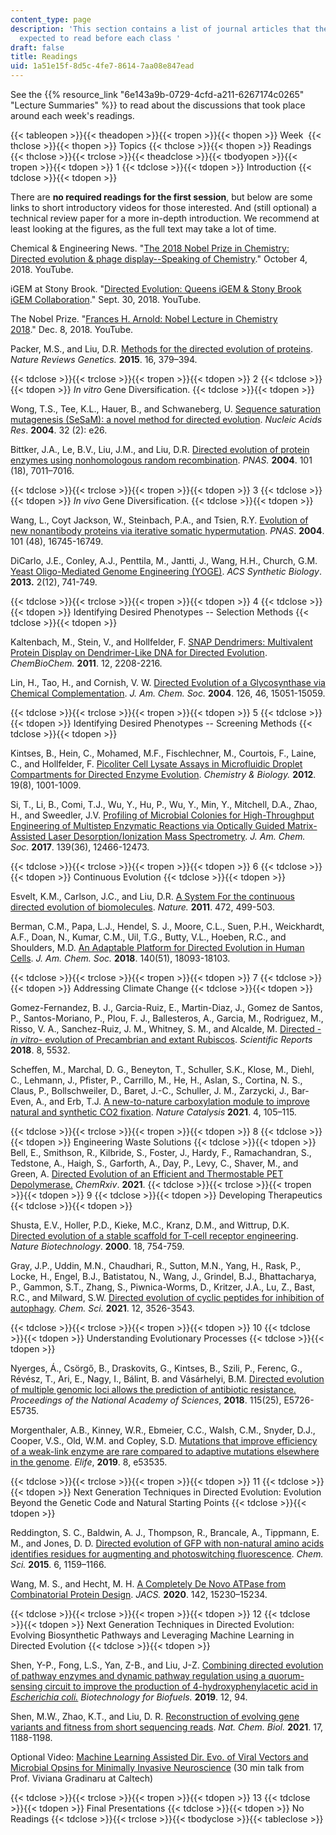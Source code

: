 ```yaml
---
content_type: page
description: 'This section contains a list of journal articles that the students were
  expected to read before each class '
draft: false
title: Readings
uid: 1a51e15f-8d5c-4fe7-8614-7aa08e847ead
---
```

See the {{% resource_link "6e143a9b-0729-4cfd-a211-6267174c0265" "Lecture Summaries" %}} to read about the discussions that took place around each week's readings.

{{< tableopen >}}{{< theadopen >}}{{< tropen >}}{{< thopen >}}
Week 
{{< thclose >}}{{< thopen >}}
Topics
{{< thclose >}}{{< thopen >}}
Readings
{{< thclose >}}{{< trclose >}}{{< theadclose >}}{{< tbodyopen >}}{{< tropen >}}{{< tdopen >}}
1
{{< tdclose >}}{{< tdopen >}}
Introduction
{{< tdclose >}}{{< tdopen >}}

There are **no required readings for the first session**, but below are some links to short introductory videos for those interested. And (still optional) a technical review paper for a more in-depth introduction. We recommend at least looking at the figures, as the full text may take a lot of time.

Chemical & Engineering News. "[The 2018 Nobel Prize in Chemistry: Directed evolution & phage display--Speaking of Chemistry](https://www.youtube.com/watch?v=ZKfRWqGtBDY&t=10s&ab_channel=Chemical%26EngineeringNews)." October 4, 2018. YouTube.  

iGEM at Stony Brook. "[Directed Evolution: Queens iGEM & Stony Brook iGEM Collaboration](https://www.youtube.com/watch?v=tSN4QHwr8G8&ab_channel=iGEMatStonyBrook)." Sept. 30, 2018. YouTube. 

The Nobel Prize. "[Frances H. Arnold: Nobel Lecture in Chemistry 2018](https://www.youtube.com/watch?v=6hOZ5e0g9Uo&ab_channel=NobelPrize)." Dec. 8, 2018. YouTube. 

Packer, M.S., and Liu, D.R. [Methods for the directed evolution of proteins](https://www.nature.com/articles/nrg3927). *Nature Reviews Genetics.* **2015**. 16, 379–394.   

{{< tdclose >}}{{< trclose >}}{{< tropen >}}{{< tdopen >}}
2
{{< tdclose >}}{{< tdopen >}}
*In vitro* Gene Diversification.
{{< tdclose >}}{{< tdopen >}}

Wong, T.S., Tee, K.L., Hauer, B., and Schwaneberg, U. [Sequence saturation mutagenesis (SeSaM): a novel method for directed evolution](https://academic.oup.com/nar/article/32/3/e26/2904611). *Nucleic Acids Res*. **2004**. 32 (2): e26.

Bittker, J.A., Le, B.V., Liu, J.M., and Liu, D.R. [Directed evolution of protein enzymes using nonhomologous random recombination](https://www.pnas.org/doi/full/10.1073/pnas.0402202101). *PNAS.* **2004**. 101 (18), 7011–7016.

{{< tdclose >}}{{< trclose >}}{{< tropen >}}{{< tdopen >}}
3
{{< tdclose >}}{{< tdopen >}}
*In vivo* Gene Diversification.
{{< tdclose >}}{{< tdopen >}}

Wang, L., Coyt Jackson, W., Steinbach, P.A., and Tsien, R.Y. [Evolution of new nonantibody proteins via iterative somatic hypermutation](https://www.pnas.org/doi/full/10.1073/pnas.0407752101). *PNAS*. **2004**. 101 (48), 16745-16749.

DiCarlo, J.E., Conley, A.J., Penttila, M., Jantti, J., Wang, H.H., Church, G.M. [Yeast Oligo-Mediated Genome Engineering (YOGE)](https://pubs.acs.org/doi/10.1021/sb400117c). *ACS Synthetic Biology*. **2013.** 2(12), 741-749.

{{< tdclose >}}{{< trclose >}}{{< tropen >}}{{< tdopen >}}
4
{{< tdclose >}}{{< tdopen >}}
Identifying Desired Phenotypes -- Selection Methods
{{< tdclose >}}{{< tdopen >}}

Kaltenbach, M., Stein, V., and Hollfelder, F. [SNAP Dendrimers: Multivalent Protein Display on Dendrimer-Like DNA for Directed Evolution](https://chemistry-europe.onlinelibrary.wiley.com/doi/10.1002/cbic.201100240). *ChemBioChem.* **2011**. 12, 2208-2216.

Lin, H., Tao, H., and Cornish, V. W. [Directed Evolution of a Glycosynthase via Chemical Complementation](https://pubs.acs.org/doi/10.1021/ja046238v). *J. Am. Chem. Soc.* **2004**. 126, 46, 15051-15059.

{{< tdclose >}}{{< trclose >}}{{< tropen >}}{{< tdopen >}}
5
{{< tdclose >}}{{< tdopen >}}
Identifying Desired Phenotypes -- Screening Methods
{{< tdclose >}}{{< tdopen >}}

Kintses, B., Hein, C., Mohamed, M.F., Fischlechner, M., Courtois, F., Laine, C., and Hollfelder, F. [Picoliter Cell Lysate Assays in Microfluidic Droplet Compartments for Directed Enzyme Evolution](https://www.sciencedirect.com/science/article/pii/S1074552112002165?via%3Dihub). *Chemistry & Biology.* **2012**. 19(8), 1001-1009.

Si, T., Li, B., Comi, T.J., Wu, Y., Hu, P., Wu, Y., Min, Y., Mitchell, D.A., Zhao, H., and Sweedler, J.V. [Profiling of Microbial Colonies for High-Throughput Engineering of Multistep Enzymatic Reactions via Optically Guided Matrix-Assisted Laser Desorption/Ionization Mass Spectrometry](https://pubs.acs.org/doi/10.1021/jacs.7b04641). *J. Am. Chem. Soc.* **2017**. 139(36), 12466-12473.

{{< tdclose >}}{{< trclose >}}{{< tropen >}}{{< tdopen >}}
6
{{< tdclose >}}{{< tdopen >}}
Continuous Evolution
{{< tdclose >}}{{< tdopen >}}

Esvelt, K.M., Carlson, J.C., and Liu, D.R. [A System For the continuous directed evolution of biomolecules](https://pubmed.ncbi.nlm.nih.gov/21478873/). *Nature.* **2011**. 472, 499-503.

Berman, C.M., Papa, L.J., Hendel, S. J., Moore, C.L., Suen, P.H., Weickhardt, A.F., Doan, N., Kumar, C.M., Uil, T.G., Butty, V.L., Hoeben, R.C., and Shoulders, M.D. [An Adaptable Platform for Directed Evolution in Human Cells](https://pubs.acs.org/doi/abs/10.1021/jacs.8b10937). *J. Am. Chem. Soc.* **2018**. 140(51), 18093-18103.

{{< tdclose >}}{{< trclose >}}{{< tropen >}}{{< tdopen >}}
7
{{< tdclose >}}{{< tdopen >}}
Addressing Climate Change
{{< tdclose >}}{{< tdopen >}}

Gomez-Fernandez, B. J., Garcia-Ruiz, E., Martin-Diaz, J., Gomez de Santos, P., Santos-Moriano, P., Plou, F. J., Ballesteros, A., Garcia, M., Rodriguez, M., Risso, V. A., Sanchez-Ruiz, J. M., Whitney, S. M., and Alcalde, M. [Directed -*in vitro*\- evolution of Precambrian and extant Rubiscos](https://www.nature.com/articles/s41598-018-23869-3). *Scientific Reports* **2018**. 8, 5532.

Scheffen, M., Marchal, D. G., Beneyton, T., Schuller, S.K., Klose, M., Diehl, C., Lehmann, J., Pfister, P., Carrillo, M., He, H., Aslan, S., Cortina, N. S., Claus, P., Bollschweiler, D., Baret, J.-C., Schuller, J. M., Zarzycki, J., Bar-Even, A., and Erb, T.J. [A new-to-nature carboxylation module to improve natural and synthetic CO2 fixation](https://www.nature.com/articles/s41929-020-00557-y). *Nature Catalysis* **2021**. 4, 105–115.

{{< tdclose >}}{{< trclose >}}{{< tropen >}}{{< tdopen >}}
8
{{< tdclose >}}{{< tdopen >}}
Engineering Waste Solutions
{{< tdclose >}}{{< tdopen >}}
Bell, E., Smithson, R., Kilbride, S., Foster, J., Hardy, F., Ramachandran, S., Tedstone, A., Haigh, S., Garforth, A., Day, P., Levy, C., Shaver, M., and Green, A. [Directed Evolution of an Efficient and Thermostable PET Depolymerase.](https://chemrxiv.org/engage/chemrxiv/article-details/61c9db381e13eb8ccc076210) *ChemRxiv*. **2021**.
{{< tdclose >}}{{< trclose >}}{{< tropen >}}{{< tdopen >}}
9
{{< tdclose >}}{{< tdopen >}}
Developing Therapeutics
{{< tdclose >}}{{< tdopen >}}

Shusta, E.V., Holler, P.D., Kieke, M.C., Kranz, D.M., and Wittrup, D.K. [Directed evolution of a stable scaffold for T-cell receptor engineering](https://www.nature.com/articles/nbt0700_754). *Nature Biotechnology*. **2000**. 18, 754-759.

Gray, J.P., Uddin, M.N., Chaudhari, R., Sutton, M.N., Yang, H., Rask, P., Locke, H., Engel, B.J., Batistatou, N., Wang, J., Grindel, B.J., Bhattacharya, P., Gammon, S.T., Zhang, S., Piwnica-Worms, D., Kritzer, J.A., Lu, Z., Bast, R.C., and Milward, S.W. [Directed evolution of cyclic peptides for inhibition of autophagy](https://pubs.rsc.org/en/content/articlepdf/2021/sc/d0sc03603j). *Chem. Sci.* **2021**. 12, 3526-3543.

{{< tdclose >}}{{< trclose >}}{{< tropen >}}{{< tdopen >}}
10
{{< tdclose >}}{{< tdopen >}}
Understanding Evolutionary Processes
{{< tdclose >}}{{< tdopen >}}

Nyerges, Á., Csörgő, B., Draskovits, G., Kintses, B., Szili, P., Ferenc, G., Révész, T., Ari, E., Nagy, I., Bálint, B. and Vásárhelyi, B.M. [Directed evolution of multiple genomic loci allows the prediction of antibiotic resistance.](https://www.pnas.org/doi/full/10.1073/pnas.1801646115) *Proceedings of the National Academy of Sciences*, **2018**. 115(25), E5726-E5735.

Morgenthaler, A.B., Kinney, W.R., Ebmeier, C.C., Walsh, C.M., Snyder, D.J., Cooper, V.S., Old, W.M. and Copley, S.D. [Mutations that improve efficiency of a weak-link enzyme are rare compared to adaptive mutations elsewhere in the genome](https://elifesciences.org/articles/53535). *Elife*, **2019**. 8, e53535.

{{< tdclose >}}{{< trclose >}}{{< tropen >}}{{< tdopen >}}
11
{{< tdclose >}}{{< tdopen >}}
Next Generation Techniques in Directed Evolution: Evolution Beyond the Genetic Code and Natural Starting Points
{{< tdclose >}}{{< tdopen >}}

Reddington, S. C., Baldwin, A. J., Thompson, R., Brancale, A., Tippmann, E. M., and Jones, D. D. [Directed evolution of GFP with non-natural amino acids identifies residues for augmenting and photoswitching fluorescence](https://pubs.rsc.org/en/content/articlelanding/2015/sc/c4sc02827a). *Chem. Sci.* **2015**. 6, 1159–1166.

Wang, M. S., and Hecht, M. H. [A Completely De Novo ATPase from Combinatorial Protein Design](https://pubs.acs.org/doi/pdf/10.1021/jacs.0c02954). *JACS.* **2020**. 142, 15230–15234.

{{< tdclose >}}{{< trclose >}}{{< tropen >}}{{< tdopen >}}
12
{{< tdclose >}}{{< tdopen >}}
Next Generation Techniques in Directed Evolution: Evolving Biosynthetic Pathways and Leveraging Machine Learning in Directed Evolution
{{< tdclose >}}{{< tdopen >}}

Shen, Y-P., Fong, L.S., Yan, Z-B., and Liu, J-Z. [Combining directed evolution of pathway enzymes and dynamic pathway regulation using a quorum-sensing circuit to improve the production of 4-hydroxyphenylacetic acid in *Escherichia coli.*](https://biotechnologyforbiofuels.biomedcentral.com/articles/10.1186/s13068-019-1438-3) *Biotechnology for Biofuels.* **2019**. 12, 94.

Shen, M.W., Zhao, K.T., and Liu, D. R. [Reconstruction of evolving gene variants and fitness from short sequencing reads](https://www.ncbi.nlm.nih.gov/pmc/articles/PMC8551035/). *Nat. Chem. Biol.* **2021**. 17, 1188-1198.

Optional Video: [Machine Learning Assisted Dir. Evo. of Viral Vectors and Microbial Opsins for Minimally Invasive Neuroscience](https://www.youtube.com/watch?v=7Wnz8UfzCU0) (30 min talk from Prof. Viviana Gradinaru at Caltech)

{{< tdclose >}}{{< trclose >}}{{< tropen >}}{{< tdopen >}}
13
{{< tdclose >}}{{< tdopen >}}
Final Presentations
{{< tdclose >}}{{< tdopen >}}
No Readings
{{< tdclose >}}{{< trclose >}}{{< tbodyclose >}}{{< tableclose >}}